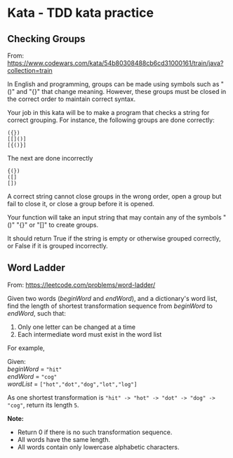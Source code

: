 # Kata - TDD kata practice

## Checking Groups 

From: https://www.codewars.com/kata/54b80308488cb6cd31000161/train/java?collection=train

In English and programming, groups can be made using symbols such as "()" and "{}" that change meaning. However, these groups must be closed in the correct order to maintain correct syntax. 

Your job in this kata will be to make a program that checks a string for correct grouping. For instance, the following groups are done correctly:

```
({})
[[]()]
[{()}]
```
The next are done incorrectly

```
{(})
([]
[])
```
A correct string cannot close groups in the wrong order, open a group but fail to close it, or close a group before it is opened.

Your function will take an input string that may contain any of the symbols "()" "{}" or "[]" to create groups.

It should return True if the string is empty or otherwise grouped correctly, or False if it is grouped incorrectly.

## Word Ladder

From: https://leetcode.com/problems/word-ladder/

Given two words (*beginWord* and *endWord*), and a dictionary's word list, find the length of shortest transformation sequence from *beginWord* to *endWord*, such that:

1. Only one letter can be changed at a time
2. Each intermediate word must exist in the word list

For example,

Given:   
*beginWord* = `"hit"`   
*endWord* = `"cog"`  
*wordList* = `["hot","dot","dog","lot","log"]`  

As one shortest transformation is `"hit" -> "hot" -> "dot" -> "dog" -> "cog"`,
return its length `5`.

**Note:**

* Return 0 if there is no such transformation sequence.
* All words have the same length.
* All words contain only lowercase alphabetic characters.
